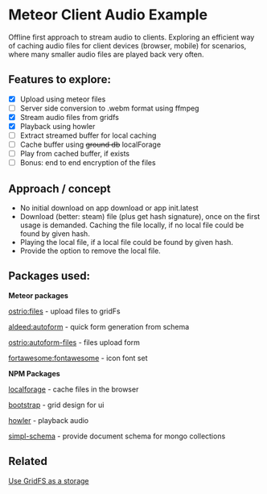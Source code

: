 # Meteor Client Audio Example

Offline first approach to stream audio to clients. 
Exploring an efficient way of caching audio files for client devices (browser, mobile) for scenarios, where many smaller audio files are played back very often.  

## Features to explore:

* [x] Upload using meteor files
* [ ] Server side conversion to .webm format using ffmpeg
* [x] Stream audio files from gridfs
* [x] Playback using howler
* [ ] Extract streamed buffer for local caching
* [ ] Cache buffer using ~~ground db~~ localForage
* [ ] Play from cached buffer, if exists
* [ ] Bonus: end to end encryption of the files

## Approach / concept

* No initial download on app download or app init.latest
* Download (better: steam) file (plus get hash signature), once on the first usage is demanded. 
Caching the file locally, if no local file could be found by given hash.  
* Playing the local file, if a local file could be found by given hash.
* Provide the option to remove the local file.

## Packages used:

**Meteor packages**

[ostrio:files](https://github.com/VeliovGroup/Meteor-Files) - upload files to gridFs

[aldeed:autoform](https://github.com/aldeed/meteor-autoform) - quick form generation from schema

[ostrio:autoform-files](https://github.com/VeliovGroup/Meteor-Files) - files upload form

[fortawesome:fontawesome]() - icon font set


**NPM Packages**

[localforage](https://github.com/localForage/localForage) - cache files in the browser

[bootstrap](https://github.com/twbs/bootstrap) - grid design for ui

[howler](https://github.com/goldfire/howler.js) - playback audio

[simpl-schema](https://github.com/aldeed/simple-schema-js) - provide document schema for mongo collections


## Related

[Use GridFS as a storage](https://github.com/VeliovGroup/Meteor-Files/wiki/GridFS-Integration)
